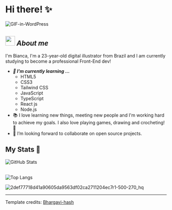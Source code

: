 # Hi there! ✨ 

![GIF-in-WordPress](https://user-images.githubusercontent.com/120587014/220472600-6731b298-db65-4dc0-82c0-1e44af9977df.gif)


## <img src="https://media.giphy.com/media/ObNTw8Uzwy6KQ/giphy.gif" width="30px">&nbsp;***About me***


I'm Bianca, I'm a 23-year-old digital illustrator from Brazil and I am currently studying to become a professional Front-End dev!
- ***🌱 I’m currently learning ...***
  - HTML5
  - CSS3
  - Tailwind CSS
  - JavaScript
  - TypeScript
  - React js
  - Node.js
- 📚 I love learning new things, meeting new people and I'm working hard to achieve my goals. I also love playing games, drawing and crocheting! 💜
- 👯 I’m looking forward to collaborate on open source projects.


<h2>My Stats 🌈</h2>
 <img src="https://github-readme-streak-stats.herokuapp.com/?user=Krepixie" alt="GitHub Stats" /> <br/><br/>
 
![Top Langs](https://github-readme-stats.vercel.app/api/top-langs/?username=Krepixie&layout=compact)

![2def77718d41a90605da9563df02ca2711204ec7r1-500-270_hq](https://user-images.githubusercontent.com/120587014/220471934-5d6814d5-5d66-44b6-85b9-8f5fefd6dba0.gif)

---------------------------------------------------------------------------------------------------------------------
Template credits: <a href="https://github.com/Bhargavi-hash">Bhargavi-hash</a>
